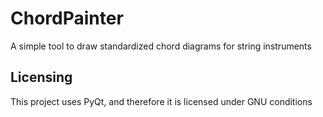 # ChordPainter
A simple tool to draw standardized chord diagrams for string instruments


## Licensing
This project uses PyQt, and therefore it is licensed under GNU conditions
